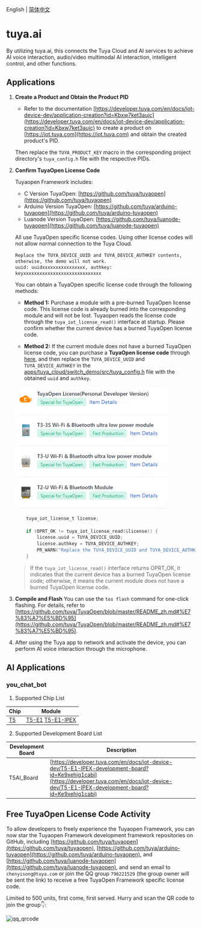 English | [简体中文](./README_zh.md)
# tuya.ai

By utilizing tuya.ai, this connects the Tuya Cloud and AI services to achieve AI voice interaction, audio/video multimodal AI interaction, intelligent control, and other functions.


## Applications
1. **Create a Product and Obtain the Product PID**
   - Refer to the documentation [https://developer.tuya.com/en/docs/iot-device-dev/application-creation?id=Kbxw7ket3aujc](https://developer.tuya.com/en/docs/iot-device-dev/application-creation?id=Kbxw7ket3aujc) to create a product on [https://iot.tuya.com](https://iot.tuya.com) and obtain the created product's PID.

   Then replace the `TUYA_PRODUCT_KEY` macro in the corresponding project directory's `tuya_config.h` file with the respective PIDs.

2. **Confirm TuyaOpen License Code**

    Tuyaopen Framework includes:
    - C Version TuyaOpen: [https://github.com/tuya/tuyaopen](https://github.com/tuya/tuyaopen)
    - Arduino Version TuyaOpen: [https://github.com/tuya/arduino-tuyaopen](https://github.com/tuya/arduino-tuyaopen)
    - Luanode Version TuyaOpen: [https://github.com/tuya/luanode-tuyaopen](https://github.com/tuya/luanode-tuyaopen)

    All use TuyaOpen specific license codes. Using other license codes will not allow normal connection to the Tuya Cloud.

    ```shell
    Replace the TUYA_DEVICE_UUID and TUYA_DEVICE_AUTHKEY contents, otherwise, the demo will not work.
    uuid: uuidxxxxxxxxxxxxxxxx, authkey: keyxxxxxxxxxxxxxxxxxxxxxxxxxxxxx
    ```

    You can obtain a TuyaOpen specific license code through the following methods:

    - **Method 1:** Purchase a module with a pre-burned TuyaOpen license code. This license code is already burned into the corresponding module and will not be lost. Tuyaopen reads the license code through the `tuya_iot_license_read()` interface at startup. Please confirm whether the current device has a burned TuyaOpen license code.

    - **Method 2:** If the current module does not have a burned TuyaOpen license code, you can purchase a **TuyaOpen license code** through [here](https://platform.tuya.com/purchase/index?type=6), and then replace the `TUYA_DEVICE_UUID` and `TUYA_DEVICE_AUTHKEY` in the [apps/tuya_cloud/switch_demo/src/tuya_config.h](./src/tuya_config.h) file with the obtained `uuid` and `authkey`.

    ![authorization_code](../../docs/images/en/authorization_code.png)

    ```c
        tuya_iot_license_t license;

        if (OPRT_OK != tuya_iot_license_read(&license)) {
            license.uuid = TUYA_DEVICE_UUID;
            license.authkey = TUYA_DEVICE_AUTHKEY;
            PR_WARN("Replace the TUYA_DEVICE_UUID and TUYA_DEVICE_AUTHKEY contents, otherwise the demo cannot work");
        }
    ```

    > If the `tuya_iot_license_read()` interface returns OPRT_OK, it indicates that the current device has a burned TuyaOpen license code; otherwise, it means the current module does not have a burned TuyaOpen license code.


3. **Compile and Flash**
    You can use the `tos flash` command for one-click flashing. For details, refer to [https://github.com/tuya/TuyaOpen/blob/master/README_zh.md#%E7%83%A7%E5%BD%95](https://github.com/tuya/TuyaOpen/blob/master/README_zh.md#%E7%83%A7%E5%BD%95).

4. After using the Tuya app to network and activate the device, you can perform AI voice interaction through the microphone.

## AI Applications

### you_chat_bot
1. Supported Chip List

| Chip | Module |
| ----------------| ---------------- |
| [T5](https://developer.tuya.com/en/docs/iot/wifibt-dual-mode-chip?id=Ke3voh7uu0htz) | [T5-E1](https://developer.tuya.com/en/docs/iot/T5-E1-Module-Datasheet?id=Kdar6hf0kzmfi) [T5-E1-IPEX](https://developer.tuya.com/en/docs/iot/T5-E1-IPEX-Module-Datasheet?id=Kdskxvxe835tq) |


2. Supported Development Board List

| Development Board | Description |
| ----------- | ------------- |
| T5AI_Board | [https://developer.tuya.com/en/docs/iot-device-dev/T5-E1-IPEX-development-board?id=Ke9xehig1cabj](https://developer.tuya.com/en/docs/iot-device-dev/T5-E1-IPEX-development-board?id=Ke9xehig1cabj) |


## Free TuyaOpen License Code Activity

To allow developers to freely experience the Tuyaopen Framework, you can now star the Tuyaopen Framework development framework repositories on GitHub, including [https://github.com/tuya/tuyaopen](https://github.com/tuya/tuyaopen), [https://github.com/tuya/arduino-tuyaopen](https://github.com/tuya/arduino-tuyaopen), and [https://github.com/tuya/luanode-tuyaopen](https://github.com/tuya/luanode-tuyaopen), and send an email to `chenyisong@tuya.com` or join the QQ group `796221529` (the group owner will be sent the link) to receive a free TuyaOpen Framework specific license code.

Limited to 500 units, first come, first served. Hurry and scan the QR code to join the group👇:

![qq_qrcode](../../docs/images/zh/qq_qrcode.png)